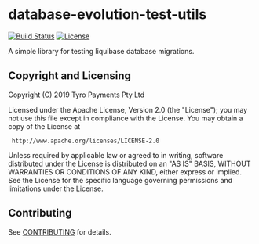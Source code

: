 # database-evolution-test-utils

[![Build Status](https://travis-ci.org/tyro/database-evolution-test-utils.svg?branch=master)](https://travis-ci.org/tyro/database-evolution-test-utils)
[![License](https://img.shields.io/badge/License-Apache%202.0-blue.svg)](http://www.apache.org/licenses/LICENSE-2.0)

A simple library for testing liquibase database migrations.

## Copyright and Licensing

Copyright (C) 2019 Tyro Payments Pty Ltd

Licensed under the Apache License, Version 2.0 (the "License");
you may not use this file except in compliance with the License.
You may obtain a copy of the License at

     http://www.apache.org/licenses/LICENSE-2.0

Unless required by applicable law or agreed to in writing, software
distributed under the License is distributed on an "AS IS" BASIS,
WITHOUT WARRANTIES OR CONDITIONS OF ANY KIND, either express or implied.
See the License for the specific language governing permissions and
limitations under the License.

## Contributing

See [CONTRIBUTING](CONTRIBUTING.md) for details.
